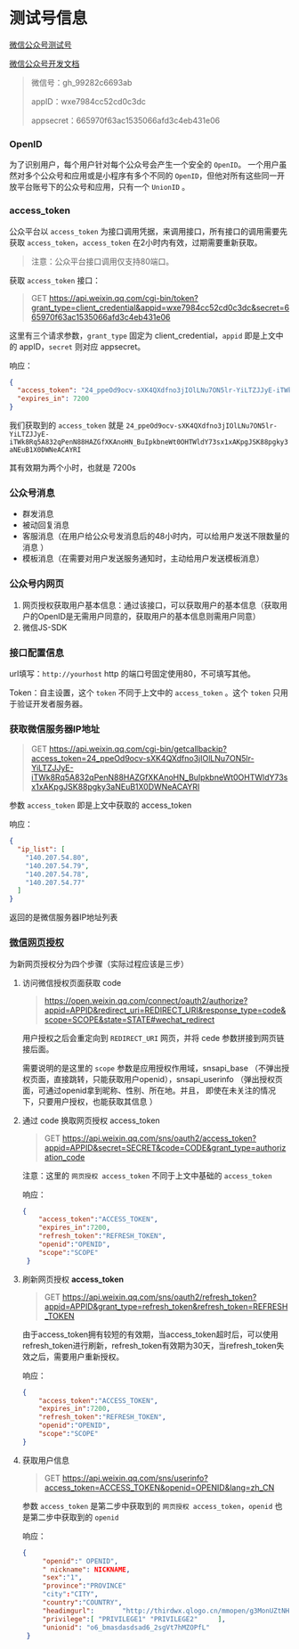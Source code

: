 # 测试号信息

[微信公众号测试号](https://mp.weixin.qq.com/debug/cgi-bin/sandboxinfo?action=showinfo&t=sandbox/index)

[微信公众号开发文档](https://mp.weixin.qq.com/wiki?t=resource/res_main&id=mp1445241432 )

> 微信号：gh_99282c6693ab 
>
> appID：wxe7984cc52cd0c3dc
>
> appsecret：665970f63ac1535066afd3c4eb431e06



### OpenID

为了识别用户，每个用户针对每个公众号会产生一个安全的 `OpenID`。 一个用户虽然对多个公众号和应用或是小程序有多个不同的 `OpenID`，但他对所有这些同一开放平台账号下的公众号和应用，只有一个 `UnionID` 。



### access_token 

公众平台以 `access_token` 为接口调用凭据，来调用接口，所有接口的调用需要先获取 `access_token`，`access_token` 在2小时内有效，过期需要重新获取。



> 注意：公众平台接口调用仅支持80端口。



获取 `access_token` 接口：

> GET <https://api.weixin.qq.com/cgi-bin/token?grant_type=client_credential&appid=wxe7984cc52cd0c3dc&secret=665970f63ac1535066afd3c4eb431e06> 

这里有三个请求参数，`grant_type` 固定为 client_credential，`appid` 即是上文中的 appID，`secret` 则对应 appsecret。

响应：

```json
{
  "access_token": "24_ppeOd9ocv-sXK4QXdfno3jIOlLNu7ON5lr-YiLTZJJyE-iTWk8Rq5A832qPenN88HAZGfXKAnoHN_BuIpkbneWt0OHTWldY73sx1xAKpgJSK88pgky3aNEuB1X0DWNeACAYRI",
  "expires_in": 7200
}
```

我们获取到的 `access_token` 就是 `24_ppeOd9ocv-sXK4QXdfno3jIOlLNu7ON5lr-YiLTZJJyE-iTWk8Rq5A832qPenN88HAZGfXKAnoHN_BuIpkbneWt0OHTWldY73sx1xAKpgJSK88pgky3aNEuB1X0DWNeACAYRI`

其有效期为两个小时，也就是 7200s



### 公众号消息

- 群发消息 
- 被动回复消息 
- 客服消息（在用户给公众号发消息后的48小时内，可以给用户发送不限数量的消息 ）
- 模板消息（在需要对用户发送服务通知时，主动给用户发送模板消息）



### 公众号内网页

1. 网页授权获取用户基本信息：通过该接口，可以获取用户的基本信息（获取用户的OpenID是无需用户同意的，获取用户的基本信息则需用户同意） 
2. 微信JS-SDK



### 接口配置信息

url填写：`http://yourhost` http 的端口号固定使用80，不可填写其他。 

Token：自主设置，这个 `token` 不同于上文中的 `access_token` 。这个 `token` 只用于验证开发者服务器。 



### 获取微信服务器IP地址

> GET <https://api.weixin.qq.com/cgi-bin/getcallbackip?access_token=24_ppeOd9ocv-sXK4QXdfno3jIOlLNu7ON5lr-YiLTZJJyE-iTWk8Rq5A832qPenN88HAZGfXKAnoHN_BuIpkbneWt0OHTWldY73sx1xAKpgJSK88pgky3aNEuB1X0DWNeACAYRI> 

参数 `access_token` 即是上文中获取的 access_token

响应：

```json
{
  "ip_list": [
    "140.207.54.80",
    "140.207.54.79",
    "140.207.54.78",
    "140.207.54.77"
  ]
}
```



返回的是微信服务器IP地址列表 



### [微信网页授权](https://mp.weixin.qq.com/wiki?t=resource/res_main&id=mp1421140842 )

为新网页授权分为四个步骤（实际过程应该是三步）

1. 访问微信授权页面获取 code

   > https://open.weixin.qq.com/connect/oauth2/authorize?appid=APPID&redirect_uri=REDIRECT_URI&response_type=code&scope=SCOPE&state=STATE#wechat_redirect

   用户授权之后会重定向到 `REDIRECT_URI` 网页，并将 cede 参数拼接到网页链接后面。

   需要说明的是这里的 `scope` 参数是应用授权作用域，snsapi_base （不弹出授权页面，直接跳转，只能获取用户openid），snsapi_userinfo （弹出授权页面，可通过openid拿到昵称、性别、所在地。并且， 即使在未关注的情况下，只要用户授权，也能获取其信息 ） 

2. 通过 code 换取网页授权 access_token

   > GET https://api.weixin.qq.com/sns/oauth2/access_token?appid=APPID&secret=SECRET&code=CODE&grant_type=authorization_code

   注意：这里的 `网页授权 access_token` 不同于上文中基础的 `access_token`

   响应：

   ```json
   {
       "access_token":"ACCESS_TOKEN",
       "expires_in":7200,
       "refresh_token":"REFRESH_TOKEN",
       "openid":"OPENID",
       "scope":"SCOPE" 
    }
   ```

3. 刷新网页授权 **access_token** 

   > GET <https://api.weixin.qq.com/sns/oauth2/refresh_token?appid=APPID&grant_type=refresh_token&refresh_token=REFRESH_TOKEN> 

   由于access_token拥有较短的有效期，当access_token超时后，可以使用refresh_token进行刷新，refresh_token有效期为30天，当refresh_token失效之后，需要用户重新授权。 

   响应：

   ```json
   { 
       "access_token":"ACCESS_TOKEN",
       "expires_in":7200,
       "refresh_token":"REFRESH_TOKEN",
       "openid":"OPENID",
       "scope":"SCOPE" 
   }
   ```

4. 获取用户信息

   > GET <https://api.weixin.qq.com/sns/userinfo?access_token=ACCESS_TOKEN&openid=OPENID&lang=zh_CN> 

   参数 `access_token` 是第二步中获取到的 `网页授权 access_token`，`openid` 也是第二步中获取到的 `openid`
   
   响应：
   ```json
   {   
        "openid":" OPENID",
        " nickname": NICKNAME,
        "sex":"1",
        "province":"PROVINCE"
        "city":"CITY",
        "country":"COUNTRY",
        "headimgurl":       "http://thirdwx.qlogo.cn/mmopen/g3MonUZtNHkdmzicIlibx6iaFqAc56vxLSUfpb6n5WKSYVY0ChQKkiaJSgQ1dZuTOgvLLrhJbERQQ4eMsv84eavHiaiceqxibJxCfHe/46",
        "privilege":[ "PRIVILEGE1" "PRIVILEGE2"     ],
        "unionid": "o6_bmasdasdsad6_2sgVt7hMZOPfL"
    }
   ```
   
   
   

